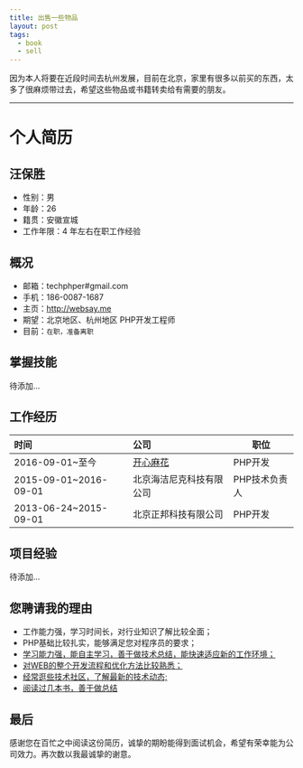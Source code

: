```yaml
---
title: 出售一些物品
layout: post
tags:
  - book
  - sell
---
```


因为本人将要在近段时间去杭州发展，目前在北京，家里有很多以前买的东西，太多了很麻烦带过去，希望这些物品或书籍转卖给有需要的朋友。

---

# 个人简历

## 汪保胜
* 性别：男
* 年龄：26
* 籍贯：安徽宣城
* 工作年限：4 年左右在职工作经验


## 概况
* 邮箱：techphper#gmail.com
* 手机：186-0087-1687
* 主页：http://websay.me
* 期望：北京地区、杭州地区 PHP开发工程师
* 目前：`在职，准备离职`


## 掌握技能
待添加...

## 工作经历
时间|公司|职位
:--|:---|----
2016-09-01~至今|[开心麻花](http://kaixinmahua.com.cn/)|PHP开发
2015-09-01~2016-09-01|北京海洁尼克科技有限公司|PHP技术负责人
2013-06-24~2015-09-01|北京正邦科技有限公司|PHP开发


## 项目经验
待添加...

## 您聘请我的理由
* 工作能力强，学习时间长，对行业知识了解比较全面；
* PHP基础比较扎实，能够满足您对程序员的要求；
* [学习能力强，能自主学习，善于做技术总结，能快速适应新的工作环境；](http://gitlab.boophp.com:9090/open-source/awesome-php-knowledge/blob/dev/blog/README.md#category)
* [对WEB的整个开发流程和优化方法比较熟悉；](http://gitlab.boophp.com:9090/open-source/awesome-php-knowledge/blob/dev/about/keywords.md)
* [经常逛些技术社区，了解最新的技术动态;](http://gitlab.boophp.com:9090/open-source/awesome-php-knowledge/blob/dev/blog/README.md)
* [阅读过几本书，善于做总结](http://gitlab.boophp.com:9090/open-source/awesome-php-knowledge/blob/dev/blog/book/README.md)

## 最后
感谢您在百忙之中阅读这份简历，诚挚的期盼能得到面试机会，希望有荣幸能为公司效力。再次数以我最诚挚的谢意。